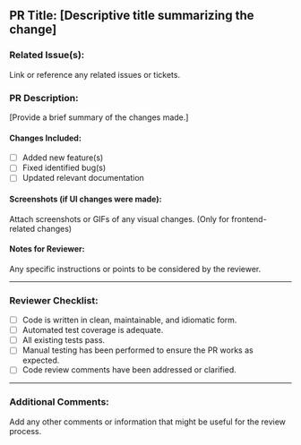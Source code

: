 ## PR Title: [Descriptive title summarizing the change]
### Related Issue(s):
Link or reference any related issues or tickets.
### PR Description:
[Provide a brief summary of the changes made.]
#### Changes Included:
- [ ] Added new feature(s)
- [ ] Fixed identified bug(s)
- [ ] Updated relevant documentation
#### Screenshots (if UI changes were made):
Attach screenshots or GIFs of any visual changes. (Only for
frontend-related changes)
#### Notes for Reviewer:
Any specific instructions or points to be considered by the
reviewer.

---

### Reviewer Checklist:
- [ ] Code is written in clean, maintainable, and idiomatic form.
- [ ] Automated test coverage is adequate.
- [ ] All existing tests pass.
- [ ] Manual testing has been performed to ensure the PR works as
expected.
- [ ] Code review comments have been addressed or clarified.

---

### Additional Comments:
Add any other comments or information that might be useful for the
review process.
